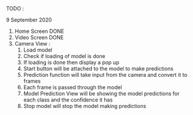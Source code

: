 TODO :

9 September 2020

1. Home Screen DONE
2. Video Screen DONE
3. Camera View :
   1. Load model
   2. Check if loading of model is done
   3. If loading is done then display a pop up
   4. Start button will be attached to the model to make predictions
   5. Prediction function will take input from the camera and convert it to frames
   6. Each frame is passed through the model
   7. Model Prediction View will be showing the model predictions for each class and the confidence it has
   8. Stop model will stop the model making predictions
